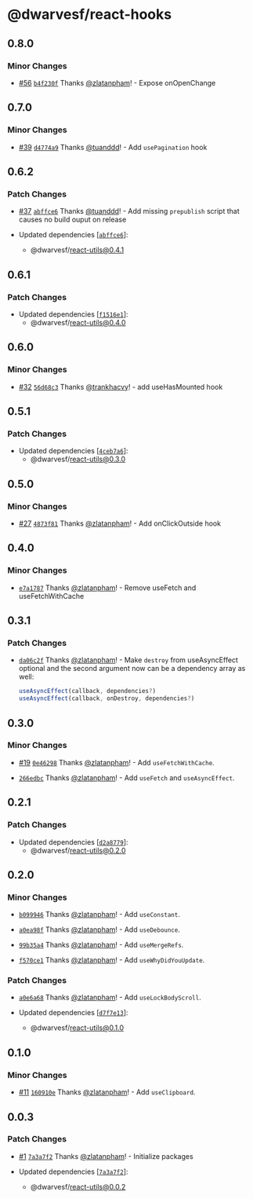 # @dwarvesf/react-hooks

## 0.8.0

### Minor Changes

- [#56](https://github.com/dwarvesf/react-toolkit/pull/56)
  [`b4f230f`](https://github.com/dwarvesf/react-toolkit/commit/b4f230f017bc54be899c21165d22d22e2c87a7bb)
  Thanks [@zlatanpham](https://github.com/zlatanpham)! - Expose onOpenChange

## 0.7.0

### Minor Changes

- [#39](https://github.com/dwarvesf/react-toolkit/pull/39)
  [`d4774a9`](https://github.com/dwarvesf/react-toolkit/commit/d4774a969704ce0b012c0c0b455d756d1de75cd7)
  Thanks [@tuanddd](https://github.com/tuanddd)! - Add `usePagination` hook

## 0.6.2

### Patch Changes

- [#37](https://github.com/dwarvesf/react-toolkit/pull/37)
  [`abffce6`](https://github.com/dwarvesf/react-toolkit/commit/abffce61719c0d123df365b767379fd4bb09692b)
  Thanks [@tuanddd](https://github.com/tuanddd)! - Add missing `prepublish`
  script that causes no build ouput on release

- Updated dependencies
  [[`abffce6`](https://github.com/dwarvesf/react-toolkit/commit/abffce61719c0d123df365b767379fd4bb09692b)]:
  - @dwarvesf/react-utils@0.4.1

## 0.6.1

### Patch Changes

- Updated dependencies
  [[`f1516e1`](https://github.com/dwarvesf/react-toolkit/commit/f1516e15473687ab4000c3336ee1706a1ecb8c11)]:
  - @dwarvesf/react-utils@0.4.0

## 0.6.0

### Minor Changes

- [#32](https://github.com/dwarvesf/react-toolkit/pull/32)
  [`56d68c3`](https://github.com/dwarvesf/react-toolkit/commit/56d68c39c57d951be7a6aa5a9e972c0f630a9199)
  Thanks [@trankhacvy](https://github.com/trankhacvy)! - add useHasMounted hook

## 0.5.1

### Patch Changes

- Updated dependencies
  [[`4ceb7a6`](https://github.com/dwarvesf/react-toolkit/commit/4ceb7a6d6c26c99d003f9d7643c94811d9282c88)]:
  - @dwarvesf/react-utils@0.3.0

## 0.5.0

### Minor Changes

- [#27](https://github.com/dwarvesf/react-toolkit/pull/27)
  [`4873f81`](https://github.com/dwarvesf/react-toolkit/commit/4873f81ed44b88aee71424f78246eb6fd57af186)
  Thanks [@zlatanpham](https://github.com/zlatanpham)! - Add onClickOutside hook

## 0.4.0

### Minor Changes

- [`e7a1787`](https://github.com/dwarvesf/react-toolkit/commit/e7a17875bbf7fbf580a13a5aff6ff742d3f3a941)
  Thanks [@zlatanpham](https://github.com/zlatanpham)! - Remove useFetch and
  useFetchWithCache

## 0.3.1

### Patch Changes

- [`da06c2f`](https://github.com/dwarvesf/react-toolkit/commit/da06c2f0c584b4c122743765a6790517cdd5cab3)
  Thanks [@zlatanpham](https://github.com/zlatanpham)! - Make `destroy` from
  useAsyncEffect optional and the second argument now can be a dependency array
  as well:

  ```js
  useAsyncEffect(callback, dependencies?)
  useAsyncEffect(callback, onDestroy, dependencies?)
  ```

## 0.3.0

### Minor Changes

- [#19](https://github.com/dwarvesf/react-toolkit/pull/19)
  [`0e46298`](https://github.com/dwarvesf/react-toolkit/commit/0e462985b74b7464efb3d1f3410a0705c2170358)
  Thanks [@zlatanpham](https://github.com/zlatanpham)! - Add
  `useFetchWithCache`.

* [`266edbc`](https://github.com/dwarvesf/react-toolkit/commit/266edbc3aaee2382cf04d77fa7abfbaaf11ace75)
  Thanks [@zlatanpham](https://github.com/zlatanpham)! - Add `useFetch` and
  `useAsyncEffect`.

## 0.2.1

### Patch Changes

- Updated dependencies
  [[`d2a8779`](https://github.com/dwarvesf/react-toolkit/commit/d2a87790d7f782b262e8b3b0521953811bed7c1b)]:
  - @dwarvesf/react-utils@0.2.0

## 0.2.0

### Minor Changes

- [`b099946`](https://github.com/dwarvesf/react-sdk/commit/b0999461c07ec8464decec950f82e4adbf98e0fe)
  Thanks [@zlatanpham](https://github.com/zlatanpham)! - Add `useConstant`.

* [`a0ea98f`](https://github.com/dwarvesf/react-sdk/commit/a0ea98f05aea66f9254583ede2f4239c9d7e2aa5)
  Thanks [@zlatanpham](https://github.com/zlatanpham)! - Add `useDebounce`.

- [`99b35a4`](https://github.com/dwarvesf/react-sdk/commit/99b35a426961d337b8fd9647176bea61470883a6)
  Thanks [@zlatanpham](https://github.com/zlatanpham)! - Add `useMergeRefs`.

* [`f570ce1`](https://github.com/dwarvesf/react-sdk/commit/f570ce1f60ed371e7f547dbbc19ca92dae36d1cb)
  Thanks [@zlatanpham](https://github.com/zlatanpham)! - Add
  `useWhyDidYouUpdate`.

### Patch Changes

- [`a0e6a68`](https://github.com/dwarvesf/react-sdk/commit/a0e6a683ba51eeb90a4c7a408daef91623642e93)
  Thanks [@zlatanpham](https://github.com/zlatanpham)! - Add
  `useLockBodyScroll`.

- Updated dependencies
  [[`d7f7e13`](https://github.com/dwarvesf/react-sdk/commit/d7f7e13c4b472d7c8b62fc02553f7301bbda251f)]:
  - @dwarvesf/react-utils@0.1.0

## 0.1.0

### Minor Changes

- [#11](https://github.com/dwarvesf/react-sdk/pull/11)
  [`160910e`](https://github.com/dwarvesf/react-sdk/commit/160910e5b535e42d8bf72e8c24cad4157fd5a5eb)
  Thanks [@zlatanpham](https://github.com/zlatanpham)! - Add `useClipboard`.

## 0.0.3

### Patch Changes

- [#1](https://github.com/dwarvesf/react-sdk/pull/1)
  [`7a3a7f2`](https://github.com/dwarvesf/react-sdk/commit/7a3a7f2ae016015a725d7e9b9d2bb1d9012c1941)
  Thanks [@zlatanpham](https://github.com/zlatanpham)! - Initialize packages

- Updated dependencies
  [[`7a3a7f2`](https://github.com/dwarvesf/react-sdk/commit/7a3a7f2ae016015a725d7e9b9d2bb1d9012c1941)]:
  - @dwarvesf/react-utils@0.0.2
